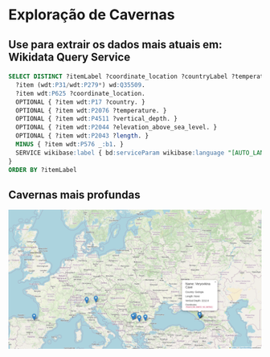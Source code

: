 # Exploração de Cavernas

## Use para extrair os dados mais atuais em: Wikidata Query Service
```sql
SELECT DISTINCT ?itemLabel ?coordinate_location ?countryLabel ?temperature ?vertical_depth ?elevation_above_sea_level ?length WHERE {
  ?item (wdt:P31/wdt:P279*) wd:Q35509.
  ?item wdt:P625 ?coordinate_location.
  OPTIONAL { ?item wdt:P17 ?country. }
  OPTIONAL { ?item wdt:P2076 ?temperature. }
  OPTIONAL { ?item wdt:P4511 ?vertical_depth. }
  OPTIONAL { ?item wdt:P2044 ?elevation_above_sea_level. }
  OPTIONAL { ?item wdt:P2043 ?length. }
  MINUS { ?item wdt:P576 _:b1. }
  SERVICE wikibase:label { bd:serviceParam wikibase:language "[AUTO_LANGUAGE], en". }
}
ORDER BY ?itemLabel
```
## Cavernas mais profundas
![Cavernas mais profundas](mapa.png)
